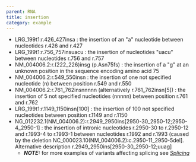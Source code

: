 ```yaml
---
parent: RNA
title: insertion
category: example
---
```


*	LRG\_199t1:r.426\_427insa
	:	the insertion of an "a" nucleotide between nucleotides r.426 and r.427 
*	LRG\_199t1:r.756\_757insuacu
	:	the insertion of nucleotides "uacu" between nucleotides r.756 and r.757
*	NM\_004006.2:r.(222\_226)insg (p.Asn75fs)
	:	the insertion of a "g" at an unknown position in the sequence encoding amino acid 75
*	NM\_004006.2:r.549\_550insn 
	:	the insertion of one not specified nucleotide (n) between position r.549 and r.550
*	NM\_004006.2:r.761\_762insnnnnn (alternatively r.761\_762insn[5])
	: the insertion of 5 not specified nucleotides (nnnnn) between position r.761 and r.762
*	LRG\_199t1:r.1149\_1150insn[100]
	:	the insertion of 100 not specified nucleotides between position r.1149 and r.1150
*	NG\_012232.1(NM\_004006.2):r.2949\_2950ins[2950-30\_2950-12;2950-4\_2950-1]
	: 	the insertion of intronic nucleotides r.2950-30 to r.2950-12 and r.1993-4 to r.1993-1 between nucleotides r.1992 and r.1993 (caused by the deletion NC\_000023.10(NM\_004006.2):c.2950-11\_2950-5del]. Alternative description r.2949\_2950ins[2950-30\_2950-12;uuag]
	*	_**NOTE:**_	for more examples of variants affecting splicing see [_Splicing_](/recommendations/RNA/variant/splicing/)
